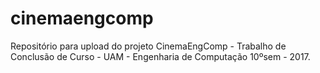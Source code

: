 # cinemaengcomp
Repositório para upload do projeto CinemaEngComp - Trabalho de Conclusão de Curso - UAM - Engenharia de Computação 10ºsem - 2017.
